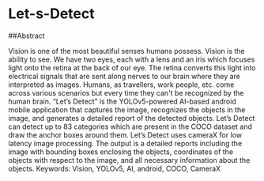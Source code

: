 # Let-s-Detect

##Abstract

Vision is one of the most beautiful senses humans possess. Vision is the ability to see.
We have two eyes, each with a lens and an iris which focuses light onto the retina at the back
of our eye. The retina converts this light into electrical signals that are sent along nerves to our
brain where they are interpreted as images. Humans, as travellers, work people, etc. come across
various scenarios but every time they can't be recognized by the human brain.
“Let’s Detect” is the YOLOv5-powered AI-based android mobile application that
captures the image, recognizes the objects in the image, and generates a detailed report of the
detected objects. Let’s Detect can detect up to 83 categories which are present in the COCO dataset
and draw the anchor boxes around them. Let’s Detect uses cameraX for low latency image
processing.
The output is a detailed reports including the image with bounding boxes enclosing the
objects, coordinates of the objects with respect to the image, and all necessary information
about the objects.
Keywords: Vision, YOLOv5, AI, android, COCO, CameraX
